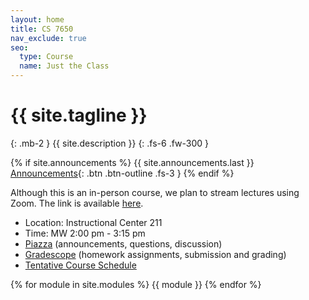 ```yaml
---
layout: home
title: CS 7650
nav_exclude: true
seo:
  type: Course
  name: Just the Class
---
```


# {{ site.tagline }}
{: .mb-2 }
{{ site.description }}
{: .fs-6 .fw-300 }

{% if site.announcements %}
{{ site.announcements.last }}
[Announcements](announcements.md){: .btn .btn-outline .fs-3 }
{% endif %}

Although this is an in-person course, we plan to stream lectures using Zoom.  The link is available [here](https://gatech.zoom.us/j/99252718114).

- Location: Instructional Center 211
- Time: MW 2:00 pm - 3:15 pm
- [Piazza](https://piazza.com/gatech/spring2023/cs7650/) (announcements, questions, discussion)
- [Gradescope](https://www.gradescope.com/courses/482255) (homework assignments, submission and grading)
- [Tentative Course Schedule](https://docs.google.com/spreadsheets/d/1JivbsuLLw5a1Fm6mY1oL_7eb0jumnUzkTNYV1RXMb1w/edit?usp=sharing)

{% for module in site.modules %}
{{ module }}
{% endfor %}
